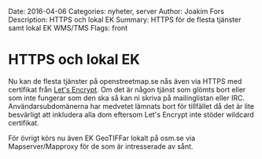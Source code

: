 Date: 2016-04-06
Categories: nyheter, server
Author: Joakim Fors
Description: HTTPS och lokal EK
Summary: HTTPS för de flesta tjänster samt lokal EK WMS/TMS
Flags: front


# HTTPS och lokal EK

Nu kan de flesta tjänster på openstreetmap.se nås även via HTTPS med certifikat från [Let's Encrypt](https://letsencrypt.org/). Om det är någon tjänst som glömts bort eller som inte fungerar som den ska så kan ni skriva på mailinglistan eller IRC. Användarsubdomänerna har medvetet lämnats bort för tillfället då det är lite besvärligt att inkludera alla dom eftersom Let's Encrypt inte stöder wildcard certifikat.

För övrigt körs nu även EK GeoTIFFar lokalt på osm.se via Mapserver/Mapproxy för de som är intresserade av sånt.